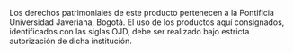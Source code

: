 Los derechos patrimoniales de este producto pertenecen a la Pontificia Universidad Javeriana, Bogotá. 
El uso de los productos aquí consignados, identificados con las siglas OJD, debe ser realizado bajo 
estricta autorización de dicha institución.


